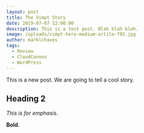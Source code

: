 ```yaml
---
layout: post
title: The Vimpt Story
date: 2019-07-07 12:00:00
description: This is a test post. Blah blah blah.
image: /uploads/vimpt-hero-medium-artile-792.jpg
author: marklchaves
tags:
  - Review
  - CloudCannon
  - WordPress
---
```


This is a new post. We are going to tell a cool story.

## Heading 2

*This is for emphasis.*

**Bold.**